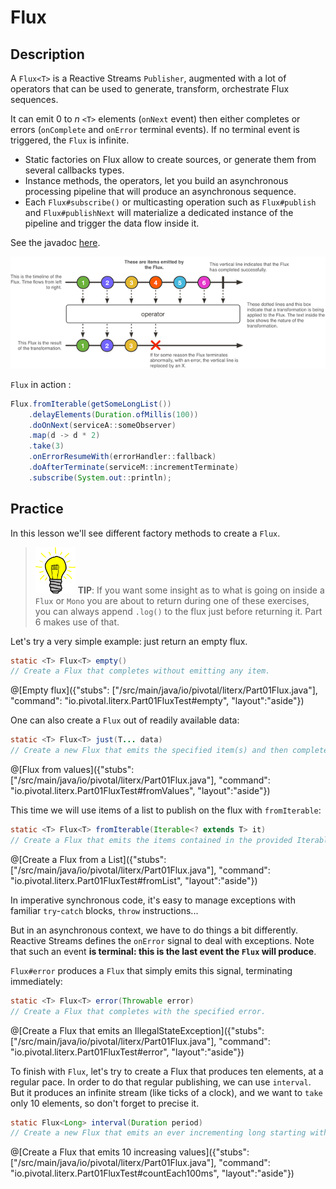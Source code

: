 # Flux

## Description

A `Flux<T>` is a Reactive Streams `Publisher`, augmented with a lot of operators that can be
used to generate, transform, orchestrate Flux sequences.

It can emit 0 to _n_ `<T>` elements (`onNext` event) then either completes or errors
(`onComplete` and `onError` terminal events). If no terminal event is triggered, the
`Flux` is infinite.

- Static factories on Flux allow to create sources, or generate them from several callbacks types.
- Instance methods, the operators, let you build an asynchronous processing pipeline that
  will produce an asynchronous sequence.
- Each `Flux#subscribe()` or multicasting operation such as `Flux#publish` and `Flux#publishNext`
  will materialize a dedicated instance of the pipeline and trigger the data flow inside it.

See the javadoc [here](http://projectreactor.io/docs/core/release/api/reactor/core/publisher/Flux.html).

![Marble diagram representation of a Flux](/techio/assets/flux.png)

`Flux` in action :

```java
Flux.fromIterable(getSomeLongList())
    .delayElements(Duration.ofMillis(100))
    .doOnNext(serviceA::someObserver)
    .map(d -> d * 2)
    .take(3)
    .onErrorResumeWith(errorHandler::fallback)
    .doAfterTerminate(serviceM::incrementTerminate)
    .subscribe(System.out::println);
```

## Practice

In this lesson we'll see different factory methods to create a `Flux`.

> ![Tip](/techio/assets/tip.png) **TIP**: If you want some insight as to what is going on
inside a `Flux` or `Mono` you are about to return during one of these exercises, you can
always append `.log()` to the flux just before returning it. Part 6 makes use of that. 

Let's try a very simple example: just return an empty flux.


```java
static <T> Flux<T> empty()
// Create a Flux that completes without emitting any item.
```
@[Empty flux]({"stubs": ["/src/main/java/io/pivotal/literx/Part01Flux.java"], "command": "io.pivotal.literx.Part01FluxTest#empty", "layout":"aside"})



One can also create a `Flux` out of readily available data:

```java
static <T> Flux<T> just(T... data)
// Create a new Flux that emits the specified item(s) and then complete.
```

@[Flux from values]({"stubs": ["/src/main/java/io/pivotal/literx/Part01Flux.java"], "command": "io.pivotal.literx.Part01FluxTest#fromValues", "layout":"aside"})


This time we will use items of a list to publish on the flux with `fromIterable`:
```java
static <T> Flux<T> fromIterable(Iterable<? extends T> it)
// Create a Flux that emits the items contained in the provided Iterable.
```

@[Create a Flux from a List]({"stubs": ["/src/main/java/io/pivotal/literx/Part01Flux.java"], "command": "io.pivotal.literx.Part01FluxTest#fromList", "layout":"aside"})


In imperative synchronous code, it's easy to manage exceptions with familiar `try`-`catch`
blocks, `throw` instructions...

But in an asynchronous context, we have to do things a bit differently. Reactive Streams
defines the `onError` signal to deal with exceptions. Note that such an event **is terminal:
this is the last event the `Flux` will produce**.

`Flux#error` produces a `Flux` that simply emits this signal, terminating immediately:

```java
static <T> Flux<T> error(Throwable error)
// Create a Flux that completes with the specified error.
```

@[Create a Flux that emits an IllegalStateException]({"stubs": ["/src/main/java/io/pivotal/literx/Part01Flux.java"], "command": "io.pivotal.literx.Part01FluxTest#error", "layout":"aside"})


To finish with `Flux`, let's try to create a Flux that produces ten elements, at a regular pace.
In order to do that regular publishing, we can use `interval`.
But it produces an infinite stream (like ticks of a clock), and we want to `take` only
10 elements, so don't forget to precise it.

```java
static Flux<Long> interval(Duration period)
// Create a new Flux that emits an ever incrementing long starting with 0 every period on the global timer.
```

@[Create a Flux that emits 10 increasing values]({"stubs": ["/src/main/java/io/pivotal/literx/Part01Flux.java"], "command": "io.pivotal.literx.Part01FluxTest#countEach100ms", "layout":"aside"})
